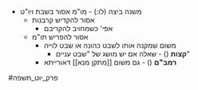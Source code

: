 * משנה ביצה (לו:) - מו"מ אסור בשבת ויו"ט
	* אסור להקדיש קרבנות
		* אפי' כשמחויב להקריבם
	* אסור להפריש תו"מ
		* משום שמקנה אותו לשבט כהונה או שבט לוייה
			* **קצות** () \- שאלה אם יש מושג של "שבט עניים"
		* **רמב"ם** () \- גם משום [[מתקן מנא]] דאורייתא

#פרק_יוט_תשפה